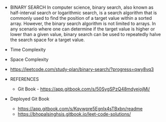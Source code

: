 - BINARY SEARCH
  In computer science, binary search, also known as half-interval search or logarithmic search, is a search algorithm that is commonly used to find the position of a target value within a sorted array. However, the binary search algorithm is not limited to arrays. In any scenario where one can determine if the target value is higher or lower than a given value, binary search can be used to repeatedly halve the search space for a target value.

- Time Complexity

- Space Complexity

- https://leetcode.com/study-plan/binary-search/?progress=qwy8vq3

- REFERENCES

  - Git Book - https://app.gitbook.com/s/50SygSPzQ48mdyejojMi/

- Deployed Git Book
  - https://app.gitbook.com/s/Kqvwpre5Egnlx4sTBxbn/readme
  - https://bhopalsinghsis.gitbook.io/leet-code-solutions/
